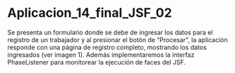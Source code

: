 # Aplicacion_14_final_JSF_02
Se presenta un formulario donde se debe de ingresar los datos para el registro de un trabajador y al presionar el botón de “Procesar”, la aplicación responde con una página de registro completo, mostrando los datos ingresados (ver imagen 1). Además implementaremos la interfaz PhaseListener para monitorear la ejecución de faces del JSF.
